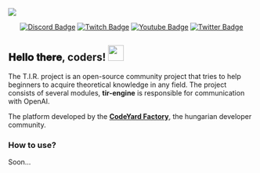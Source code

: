 <img src='https://s3.eu-central-1.amazonaws.com/factory.codeyard.eu/tir_git_cover.png' >
<br/>
<center>

[![Discord Badge](https://img.shields.io/badge/-@Factory-7289da?style=flat-square&labelColor=7289da&logo=discord&logoColor=white&link=https://discord.gg/codeyard-823104905141157918)](https://discord.gg/codeyard-823104905141157918) [![Twitch Badge](https://img.shields.io/badge/-@codeyard-9146FF?style=flat-square&labelColor=9146FF&logo=twitch&logoColor=white&link=https://twitch.tv/codeyard)](https://twitch.tv/codeyard) [![Youtube Badge](https://img.shields.io/badge/-@teamcodeyard-FF0000?style=flat-square&labelColor=FF0000&logo=youtube&logoColor=white&link=https://www.youtube.com/@teamcodeyard)](https://www.youtube.com/@teamcodeyard) [![Twitter Badge](https://img.shields.io/badge/-@iujlaki-1ca0f1?style=flat-square&labelColor=1ca0f1&logo=twitter&logoColor=white&link=https://twitter.com/iujlaki)](https://twitter.com/iujlaki) 

</center>
<h2> 𝐇𝐞𝐥𝐥𝐨 𝐭𝐡𝐞𝐫𝐞, coders! <img src="https://s3.eu-central-1.amazonaws.com/factory.codeyard.eu/Hi.gif" width="32px"></h2>
<p>
The T.I.R. project is an open-source community project that tries to help beginners to acquire theoretical knowledge in any field.
The project consists of several modules, <b>tir-engine</b> is responsible for communication with OpenAI.
</p>

<p>The platform developed by the <b><a href="https://factory.codeyard.eu/"> CodeYard Factory</a></b>, the hungarian developer community.</p>

<h3>How to use?</h3>
<p>Soon...</p>